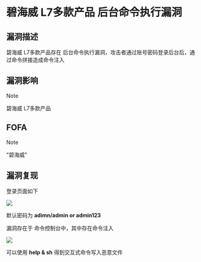 # 碧海威 L7多款产品 后台命令执行漏洞

## 漏洞描述

碧海威 L7多款产品存在 后台命令执行漏洞，攻击者通过账号密码登录后台后，通过命令拼接造成命令注入

## 漏洞影响

> [!NOTE]
>
> 碧海威 L7多款产品

## FOFA

> [!NOTE]
>
> "碧海威"

## 漏洞复现

登录页面如下

![](http://wikioss.peiqi.tech/vuln/bh-1.png)

默认密码为 **adimn/admin or admin123**

漏洞存在于 命令控制台中，其中存在命令注入

![](http://wikioss.peiqi.tech/vuln/bh-2.png)

可以使用 **help & sh** 得到交互式命令写入恶意文件

